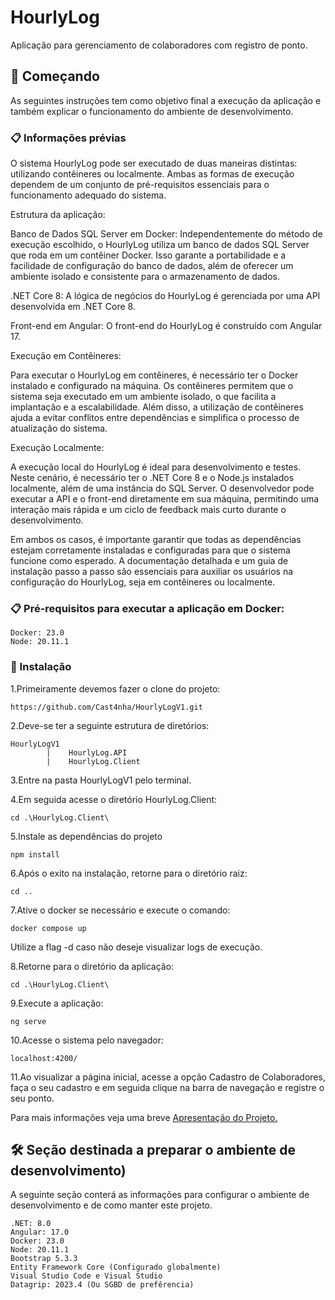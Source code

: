 # HourlyLog

Aplicação para gerenciamento de colaboradores com registro de ponto.

## 🚀 Começando

As seguintes instruções tem como objetivo final a execução da aplicação e também explicar o funcionamento do ambiente de desenvolvimento.


### 📋 Informações prévias 
O sistema HourlyLog pode ser executado de duas maneiras distintas: utilizando contêineres ou localmente. Ambas as formas de execução dependem de um conjunto de pré-requisitos essenciais para o funcionamento adequado do sistema.

Estrutura da aplicação:

Banco de Dados SQL Server em Docker: Independentemente do método de execução escolhido, o HourlyLog utiliza um banco de dados SQL Server que roda em um contêiner Docker. Isso garante a portabilidade e a facilidade de configuração do banco de dados, além de oferecer um ambiente isolado e consistente para o armazenamento de dados.

.NET Core 8: A lógica de negócios do HourlyLog é gerenciada por uma API desenvolvida em .NET Core 8.

Front-end em Angular: O front-end do HourlyLog é construído com Angular 17.

Execução em Contêineres:

Para executar o HourlyLog em contêineres, é necessário ter o Docker instalado e configurado na máquina. Os contêineres permitem que o sistema seja executado em um ambiente isolado, o que facilita a implantação e a escalabilidade. Além disso, a utilização de contêineres ajuda a evitar conflitos entre dependências e simplifica o processo de atualização do sistema.

Execução Localmente:

A execução local do HourlyLog é ideal para desenvolvimento e testes. Neste cenário, é necessário ter o .NET Core 8 e o Node.js instalados localmente, além de uma instância do SQL Server. O desenvolvedor pode executar a API e o front-end diretamente em sua máquina, permitindo uma interação mais rápida e um ciclo de feedback mais curto durante o desenvolvimento.

Em ambos os casos, é importante garantir que todas as dependências estejam corretamente instaladas e configuradas para que o sistema funcione como esperado. A documentação detalhada e um guia de instalação passo a passo são essenciais para auxiliar os usuários na configuração do HourlyLog, seja em contêineres ou localmente.

### 📋 Pré-requisitos para executar a aplicação em Docker:
```
Docker: 23.0 
Node: 20.11.1
```

### 🔧 Instalação

1.Primeiramente devemos fazer o clone do projeto:

```
https://github.com/Cast4nha/HourlyLogV1.git
```

2.Deve-se ter a seguinte estrutura de diretórios:

```
HourlyLogV1
        |    HourlyLog.API
        |    HourlyLog.Client
```
3.Entre na pasta HourlyLogV1 pelo terminal.

4.Em seguida acesse o diretório HourlyLog.Client:

```
cd .\HourlyLog.Client\
```
5.Instale as dependências do projeto

```
npm install
```

6.Após o exito na instalação, retorne para o diretório raiz:
```
cd ..
```
7.Ative o docker se necessário e execute o comando:
```
docker compose up
```
Utilize a flag -d caso não deseje visualizar logs de execução.

8.Retorne para o diretório da aplicação:
```
cd .\HourlyLog.Client\
```
9.Execute a aplicação:
```
ng serve
```
10.Acesse o sistema pelo navegador:
```
localhost:4200/
```
11.Ao visualizar a página inicial, acesse a opção Cadastro de Colaboradores, faça o seu cadastro e em seguida clique na barra de navegação e registre o seu ponto.

Para mais informações veja uma breve [Apresentação do Projeto.](https://docs.google.com/presentation/d/1lVBb2QoZPdWlsWUgMLOu0f7ERJL9qIXA74YjuFAK_Js/edit?usp=sharing)



## 🛠️ Seção destinada a preparar o ambiente de desenvolvimento)

A seguinte seção conterá as informações para configurar o ambiente de desenvolvimento e de como manter este projeto.
```
.NET: 8.0
Angular: 17.0
Docker: 23.0 
Node: 20.11.1
Bootstrap 5.3.3
Entity Framework Core (Configurado globalmente)
Visual Studio Code e Visual Studio
Datagrip: 2023.4 (Ou SGBD de prefêrencia)
```





